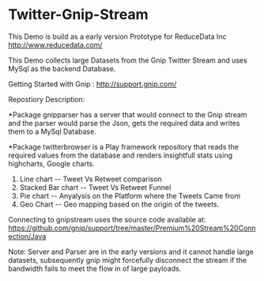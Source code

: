 Twitter-Gnip-Stream
===================

This Demo is build as a early version Prototype for ReduceData Inc http://www.reducedata.com/

This Demo collects large Datasets from the Gnip Twitter Stream and uses MySql as the backend Database.

Getting Started with Gnip : http://support.gnip.com/

Repostiory Description:

*Package gnipparser has a server that would connect to the Gnip stream and the parser would parse the Json, gets the required data and writes them to a  MySql Database.

*Package twitterbrowser is a Play framework repository that reads the required values from the database and renders insightfull stats using highcharts, Google charts. 

1) Line chart -- Tweet Vs Retweet comparison
2) Stacked Bar chart -- Tweet Vs Retweet Funnel
3) Pie chart -- Anyalysis on the Platform where the Tweets Came from
4) Geo Chart -- Geo mapping based on the origin of the tweets.

Connecting to gnipstream uses the source code available at: https://github.com/gnip/support/tree/master/Premium%20Stream%20Connection/Java

Note:  Server and Parser are in the early versions and it cannot handle large datasets, subsequently gnip might forcefully disconnect the stream if the bandwidth fails to meet the flow in of large payloads.

